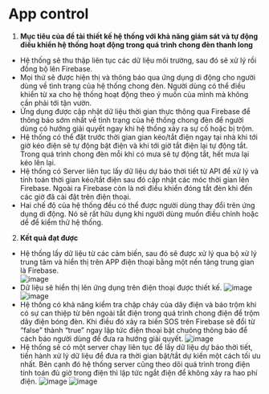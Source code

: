 # App control
1. **Mục tiêu của đề tài thiết kế hệ thống với khả năng giám sát và tự động điều khiển hệ thống hoạt động trong quá trình chong đèn thanh long**
  + Hệ thống sẽ thu thập liên tục các dữ liệu môi trường, sau đó sẽ xử lý rồi đồng bộ lên Firebase.
  + Mọi thứ sẽ được hiện thị và thông báo qua ứng dụng di động cho người dùng về tình trạng của hệ thống chong đèn. Người dùng có thể điều khiển từ xa cho hệ thống hoạt động theo ý muốn của mình mà không cần phải tới tận vườn.
  + Ứng dụng được cập nhật dữ liệu thời gian thực thông qua Firebase để thông báo sớm nhất về tình trạng của hệ thống chong đèn để người dùng có hướng giải quyết ngay khi hệ thống xảy ra sự cố hoặc bị trộm.
  + Hệ thống có thể đặt trước thời gian gian kéo/tắt điện ngay tại nhà khi tới giờ kéo điện sẽ tự động bật điện và khi tới giờ tắt điện lại tự động tắt. Trong quá trình chong đèn mỗi khi có mưa sẽ tự động tắt, hết mưa lại kéo lên lại.
  + Hệ thống có Server liên tục lấy dữ liệu dự báo thời tiết từ API để xử lý và tính toán thời gian kéo/tắt điện sau đó cập nhật các móc thời gian lên Firebase. Ngoài ra Firebase còn là nơi điều khiển đóng tắt đèn khi đến các giờ đã cài đặt trên điện thoại.
  + Hai chế độ của hệ thống đều có thể được người dùng thay đổi trên ứng dụng di động. Nó sẽ rất hữu dụng khi người dùng muốn điều chỉnh hoặc dể để kiểm thử hệ thống.

2. **Kết quả đạt được** 
  + Hệ thống lấy dữ liệu từ các cảm biến, sau đó sẽ được xử lý qua bộ xử lý trung tâm và hiển thị trên APP điện thoại bằng một nền tảng trung gian là Firebase.<br>
![image](https://github.com/NinhLuong/appcontrol/assets/90811122/10ad03b8-4a2e-4767-9fa9-46a379b418c8)
  + Dữ liệu sẽ hiển thị lên ứng dụng trên điện thoại được thiết kế.
    ![image](https://github.com/NinhLuong/appcontrol/assets/90811122/9789cbc1-fcc9-4995-9589-0da343f44176)
	![image](https://github.com/NinhLuong/appcontrol/assets/90811122/03bc7a92-9093-42ed-8e55-83f6605bdc29)
  + Hệ thống có khả năng kiểm tra chập cháy của dây điện và báo trộm khi có sự can thiệp từ bên ngoài tắt điện trong quá trình chong điện để trộm dây điện bóng đèn. Khi điều đó xảy ra biến SOS trên Firebase sẽ đổi từ “false” thành “true” ngay lập tức điện thoại bật chuông thông báo để cách báo người dùng để đưa  ra hướng giải quyết.
  ![image](https://github.com/NinhLuong/appcontrol/assets/90811122/af116e33-a968-43a1-8840-ef2c025258d7)
  + Hệ thống sẽ có một server chạy liên tục để lấy dữ liệu dự báo thời tiết, tiến hành xử lý dữ liệu để đưa ra thời gian bật/tắt dự kiến một cách tối ưu nhất. Bên cạnh đó hệ thống server cũng theo dõi quá trình trong điện tính toán đủ giờ trong điện thì lập tức ngắt điện để không xảy ra hao phí điện.
	![image](https://github.com/NinhLuong/appcontrol/assets/90811122/d6ae3933-1e60-415e-bf8c-de308fc3aa33)
	![image](https://github.com/NinhLuong/appcontrol/assets/90811122/0c4232cb-68e9-4bca-bee9-99074dfabac3)





  
